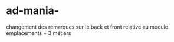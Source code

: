 # ad-mania-
changement des remarques sur le back 
et front relative au module emplacements + 3 métiers 
